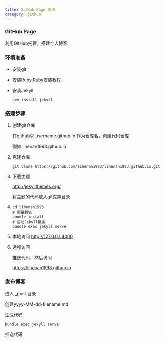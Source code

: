 ```yaml
---
title: GitHub Page 使用
category: github
---
```




### GitHub Page

利用GitHub托管，搭建个人博客

### 环境准备

- 安装git

- 安装Ruby [Ruby安装教程](https://www.ruby-lang.org/zh_cn/documentation/installation/)

- 安装Jekyll

  ```shell
  gem install jekyll
  ```

### 搭建步骤

1. 创建git仓库

   在github以 username.github.io 作为仓库名，创建代码仓库

   例如 lihenan1993.github.io

2. 克隆仓库

   ```shell
   git clone https://github.com/lihenan1993/lihenan1993.github.io.git
   ```

3. 下载主题

   http://jekyllthemes.org/

   将主题的代码放入git克隆目录

4. ```shell
   cd lihenan1993
   # 需要翻墙
   bundle install
   # 启动Jekyll服务
   bundle exec jekyll serve
   ```

5. 本地访问 http://127.0.0.1:4000

6. 远程访问

   推送代码，然后访问

   https://lihenan1993.github.io

### 发布博客

进入 _post 目录

创建yyyy-MM-dd-filename.md

生成代码

```shell
bundle exec jekyll serve
```

推送代码
